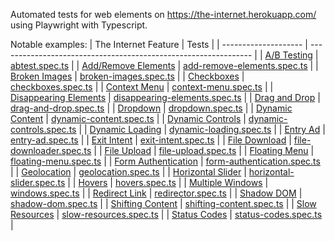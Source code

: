 Automated tests for web elements on https://the-internet.herokuapp.com/ using Playwright with Typescript.

Notable examples:
| The Internet Feature | Tests |
| -------------------- | --------------------------------------------------------------- |
| [A/B Testing](https://the-internet.herokuapp.com/abtest) | [abtest.spec.ts](https://github.com/rozdun/the-internet/blob/main/tests/001_abtest.spec.ts) |
| [Add/Remove Elements](https://the-internet.herokuapp.com/add_remove_elements/) | [add-remove-elements.spec.ts](https://github.com/rozdun/the-internet/blob/main/tests/002_add-remove-elements.spec.ts) |
| [Broken Images](https://the-internet.herokuapp.com/broken_images) | [broken-images.spec.ts](https://github.com/rozdun/the-internet/blob/main/tests/004_broken-images.spec.ts) |
| [Checkboxes](https://the-internet.herokuapp.com/checkboxes) | [checkboxes.spec.ts](https://github.com/rozdun/the-internet/blob/main/tests/006_checkboxes.spec.ts) |
| [Context Menu](https://the-internet.herokuapp.com/context_menu) | [context-menu.spec.ts](https://github.com/rozdun/the-internet/blob/main/tests/007_context-menu.spec.ts) |
| [Disappearing Elements](https://the-internet.herokuapp.com/disappearing_elements) | [disappearing-elements.spec.ts](https://github.com/rozdun/the-internet/blob/main/tests/009_disappearing-elements.spec.ts) |
| [Drag and Drop](https://the-internet.herokuapp.com/drag_and_drop) | [drag-and-drop.spec.ts](https://github.com/rozdun/the-internet/blob/main/tests/010_drag-and-drop.spec.ts) |
| [Dropdown](https://the-internet.herokuapp.com/dropdown) | [dropdown.spec.ts](https://github.com/rozdun/the-internet/blob/main/tests/011_dropdown.spec.ts) |
| [Dynamic Content](https://the-internet.herokuapp.com/dynamic_content) | [dynamic-content.spec.ts](https://github.com/rozdun/the-internet/blob/main/tests/012_dynamic-content.spec.ts) |
| [Dynamic Controls](https://the-internet.herokuapp.com/dynamic_controls) | [dynamic-controls.spec.ts](https://github.com/rozdun/the-internet/blob/main/tests/013_dynamic-controls.spec.ts) |
| [Dynamic Loading](https://the-internet.herokuapp.com/dynamic_loading) | [dynamic-loading.spec.ts](https://github.com/rozdun/the-internet/blob/main/tests/014_dynamic-loading.spec.ts) |
| [Entry Ad](https://the-internet.herokuapp.com/entry_ad) | [entry-ad.spec.ts](https://github.com/rozdun/the-internet/blob/main/tests/015_entry-ad.spec.ts) |
| [Exit Intent](https://the-internet.herokuapp.com/exit_intent) | [exit-intent.spec.ts](https://github.com/rozdun/the-internet/blob/main/tests/016_exit-intent.spec.ts) |
| [File Download](https://the-internet.herokuapp.com/download) | [file-downloader.spec.ts](https://github.com/rozdun/the-internet/blob/main/tests/017_file-downloader.spec.ts) |
| [File Upload](https://the-internet.herokuapp.com/upload) | [file-upload.spec.ts](https://github.com/rozdun/the-internet/blob/main/tests/018_file-upload.spec.ts) |
| [Floating Menu](https://the-internet.herokuapp.com/floating_menu) | [floating-menu.spec.ts](https://github.com/rozdun/the-internet/blob/main/tests/019_floating-menu.spec.ts) |
| [Form Authentication](https://the-internet.herokuapp.com/login) | [form-authentication.spec.ts](https://github.com/rozdun/the-internet/blob/main/tests/021_form-authentication.spec.ts) |
| [Geolocation](https://the-internet.herokuapp.com/geolocation) | [geolocation.spec.ts](https://github.com/rozdun/the-internet/blob/main/tests/023_geolocation.spec.ts) |
| [Horizontal Slider](https://the-internet.herokuapp.com/horizontal_slider) | [horizontal-slider.spec.ts](https://github.com/rozdun/the-internet/blob/main/tests/024_horizontal-slider.spec.ts) |
| [Hovers](https://the-internet.herokuapp.com/hovers) | [hovers.spec.ts](https://github.com/rozdun/the-internet/blob/main/tests/025_hovers.spec.ts) |
| [Multiple Windows](https://the-internet.herokuapp.com/windows) | [windows.spec.ts](https://github.com/rozdun/the-internet/blob/main/tests/033_windows.spec.ts) |
| [Redirect Link](https://the-internet.herokuapp.com/redirector) | [redirector.spec.ts](https://github.com/rozdun/the-internet/blob/main/tests/036_redirector.spec.ts) |
| [Shadow DOM](https://the-internet.herokuapp.com/shadowdom) | [shadow-dom.spec.ts](https://github.com/rozdun/the-internet/blob/main/tests/038_shadow-dom.spec.ts) |
| [Shifting Content](https://the-internet.herokuapp.com/shifting_content) | [shifting-content.spec.ts](https://github.com/rozdun/the-internet/blob/main/tests/039_shifting-content.spec.ts) |
| [Slow Resources](https://the-internet.herokuapp.com/slow) | [slow-resources.spec.ts](https://github.com/rozdun/the-internet/blob/main/tests/040_slow-resources.spec.ts) |
| [Status Codes](https://the-internet.herokuapp.com/status_codes) | [status-codes.spec.ts](https://github.com/rozdun/the-internet/blob/main/tests/042_status-codes.spec.ts) |
